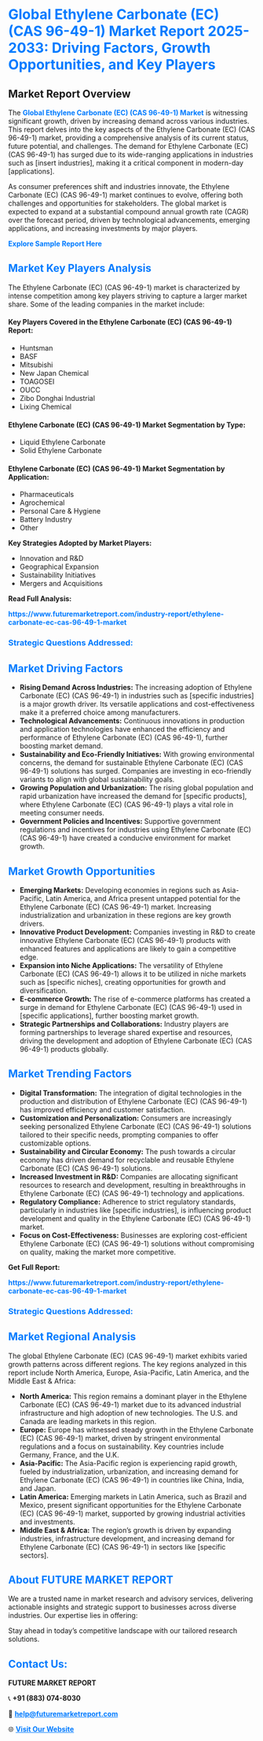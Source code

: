 <h1 style="color: #007BFF;">Global Ethylene Carbonate (EC) (CAS 96-49-1) Market Report 2025-2033: Driving Factors, Growth Opportunities, and Key Players</h1>

<section id="overview">
<h2>Market Report Overview</h2>
<p>The <a href="https://www.futuremarketreport.com/industry-report/ethylene-carbonate-ec-cas-96-49-1-market" style="color: #007BFF; text-decoration: none;"><strong>Global Ethylene Carbonate (EC) (CAS 96-49-1) Market</strong></a> is witnessing significant growth, driven by increasing demand across various industries. This report delves into the key aspects of the Ethylene Carbonate (EC) (CAS 96-49-1) market, providing a comprehensive analysis of its current status, future potential, and challenges. The demand for Ethylene Carbonate (EC) (CAS 96-49-1) has surged due to its wide-ranging applications in industries such as [insert industries], making it a critical component in modern-day [applications].</p>
<p>As consumer preferences shift and industries innovate, the Ethylene Carbonate (EC) (CAS 96-49-1) market continues to evolve, offering both challenges and opportunities for stakeholders. The global market is expected to expand at a substantial compound annual growth rate (CAGR) over the forecast period, driven by technological advancements, emerging applications, and increasing investments by major players.</p>
</section>

<section id="overview">
<p><a href="https://www.futuremarketreport.com/request-sample/reportId=85383" style="color: #007BFF; text-decoration: none;"><strong>Explore Sample Report Here</strong></a></p>
</section>

<section id="key-players">
<h2 style="color: #007BFF;">Market Key Players Analysis</h2>
<p>The Ethylene Carbonate (EC) (CAS 96-49-1) market is characterized by intense competition among key players striving to capture a larger market share. Some of the leading companies in the market include:</p>
<h4>Key Players Covered in the Ethylene Carbonate (EC) (CAS 96-49-1) Report:</h4>
<ul><li>Huntsman</li><li>BASF</li><li>Mitsubishi</li><li>New Japan Chemical</li><li>TOAGOSEI</li><li>OUCC</li><li>Zibo Donghai Industrial</li><li>Lixing Chemical</li></ul>
<h4>Ethylene Carbonate (EC) (CAS 96-49-1) Market Segmentation by Type:</h4>
<ul><li>Liquid Ethylene Carbonate</li><li>Solid Ethylene Carbonate</li></ul>

<h4>Ethylene Carbonate (EC) (CAS 96-49-1) Market Segmentation by Application:</h4>
<ul><li>Pharmaceuticals</li><li>Agrochemical</li><li>Personal Care &amp; Hygiene</li><li>Battery Industry</li><li>Other</li></ul>
<p><strong>Key Strategies Adopted by Market Players:</strong></p>
<ul>
<li>Innovation and R&D</li>
<li>Geographical Expansion</li>
<li>Sustainability Initiatives</li>
<li>Mergers and Acquisitions</li>
</ul>
</section>

<section>
<p><strong>Read Full Analysis: </strong></p><a href="https://www.futuremarketreport.com/industry-report/ethylene-carbonate-ec-cas-96-49-1-market" style="color: #007BFF; text-decoration: none;"><strong>https://www.futuremarketreport.com/industry-report/ethylene-carbonate-ec-cas-96-49-1-market</strong></a>
<h3 style="color: #007BFF;">Strategic Questions Addressed:</h3>
</section>

<section id="driving-factors">
<h2 style="color: #007BFF;">Market Driving Factors</h2>
<ul>
<li><strong>Rising Demand Across Industries:</strong> The increasing adoption of Ethylene Carbonate (EC) (CAS 96-49-1) in industries such as [specific industries] is a major growth driver. Its versatile applications and cost-effectiveness make it a preferred choice among manufacturers.</li>
<li><strong>Technological Advancements:</strong> Continuous innovations in production and application technologies have enhanced the efficiency and performance of Ethylene Carbonate (EC) (CAS 96-49-1), further boosting market demand.</li>
<li><strong>Sustainability and Eco-Friendly Initiatives:</strong> With growing environmental concerns, the demand for sustainable Ethylene Carbonate (EC) (CAS 96-49-1) solutions has surged. Companies are investing in eco-friendly variants to align with global sustainability goals.</li>
<li><strong>Growing Population and Urbanization:</strong> The rising global population and rapid urbanization have increased the demand for [specific products], where Ethylene Carbonate (EC) (CAS 96-49-1) plays a vital role in meeting consumer needs.</li>
<li><strong>Government Policies and Incentives:</strong> Supportive government regulations and incentives for industries using Ethylene Carbonate (EC) (CAS 96-49-1) have created a conducive environment for market growth.</li>
</ul>
</section>

<section id="growth-opportunities">
<h2 style="color: #007BFF;">Market Growth Opportunities</h2>
<ul>
<li><strong>Emerging Markets:</strong> Developing economies in regions such as Asia-Pacific, Latin America, and Africa present untapped potential for the Ethylene Carbonate (EC) (CAS 96-49-1) market. Increasing industrialization and urbanization in these regions are key growth drivers.</li>
<li><strong>Innovative Product Development:</strong> Companies investing in R&D to create innovative Ethylene Carbonate (EC) (CAS 96-49-1) products with enhanced features and applications are likely to gain a competitive edge.</li>
<li><strong>Expansion into Niche Applications:</strong> The versatility of Ethylene Carbonate (EC) (CAS 96-49-1) allows it to be utilized in niche markets such as [specific niches], creating opportunities for growth and diversification.</li>
<li><strong>E-commerce Growth:</strong> The rise of e-commerce platforms has created a surge in demand for Ethylene Carbonate (EC) (CAS 96-49-1) used in [specific applications], further boosting market growth.</li>
<li><strong>Strategic Partnerships and Collaborations:</strong> Industry players are forming partnerships to leverage shared expertise and resources, driving the development and adoption of Ethylene Carbonate (EC) (CAS 96-49-1) products globally.</li>
</ul>
</section>

<section id="trending-factors">
<h2 style="color: #007BFF;">Market Trending Factors</h2>
<ul>
<li><strong>Digital Transformation:</strong> The integration of digital technologies in the production and distribution of Ethylene Carbonate (EC) (CAS 96-49-1) has improved efficiency and customer satisfaction.</li>
<li><strong>Customization and Personalization:</strong> Consumers are increasingly seeking personalized Ethylene Carbonate (EC) (CAS 96-49-1) solutions tailored to their specific needs, prompting companies to offer customizable options.</li>
<li><strong>Sustainability and Circular Economy:</strong> The push towards a circular economy has driven demand for recyclable and reusable Ethylene Carbonate (EC) (CAS 96-49-1) solutions.</li>
<li><strong>Increased Investment in R&D:</strong> Companies are allocating significant resources to research and development, resulting in breakthroughs in Ethylene Carbonate (EC) (CAS 96-49-1) technology and applications.</li>
<li><strong>Regulatory Compliance:</strong> Adherence to strict regulatory standards, particularly in industries like [specific industries], is influencing product development and quality in the Ethylene Carbonate (EC) (CAS 96-49-1) market.</li>
<li><strong>Focus on Cost-Effectiveness:</strong> Businesses are exploring cost-efficient Ethylene Carbonate (EC) (CAS 96-49-1) solutions without compromising on quality, making the market more competitive.</li>
</ul>
</section>

<section>
<p><strong>Get Full Report: </strong></p><a href="https://www.futuremarketreport.com/industry-report/ethylene-carbonate-ec-cas-96-49-1-market" style="color: #007BFF; text-decoration: none;"><strong>https://www.futuremarketreport.com/industry-report/ethylene-carbonate-ec-cas-96-49-1-market</strong></a>
<h3 style="color: #007BFF;">Strategic Questions Addressed:</h3>
</section>


<section id="regional-analysis">
<h2 style="color: #007BFF;">Market Regional Analysis</h2>
<p>The global Ethylene Carbonate (EC) (CAS 96-49-1) market exhibits varied growth patterns across different regions. The key regions analyzed in this report include North America, Europe, Asia-Pacific, Latin America, and the Middle East & Africa:</p>
<ul>
<li><strong>North America:</strong> This region remains a dominant player in the Ethylene Carbonate (EC) (CAS 96-49-1) market due to its advanced industrial infrastructure and high adoption of new technologies. The U.S. and Canada are leading markets in this region.</li>
<li><strong>Europe:</strong> Europe has witnessed steady growth in the Ethylene Carbonate (EC) (CAS 96-49-1) market, driven by stringent environmental regulations and a focus on sustainability. Key countries include Germany, France, and the U.K.</li>
<li><strong>Asia-Pacific:</strong> The Asia-Pacific region is experiencing rapid growth, fueled by industrialization, urbanization, and increasing demand for Ethylene Carbonate (EC) (CAS 96-49-1) in countries like China, India, and Japan.</li>
<li><strong>Latin America:</strong> Emerging markets in Latin America, such as Brazil and Mexico, present significant opportunities for the Ethylene Carbonate (EC) (CAS 96-49-1) market, supported by growing industrial activities and investments.</li>
<li><strong>Middle East & Africa:</strong> The region’s growth is driven by expanding industries, infrastructure development, and increasing demand for Ethylene Carbonate (EC) (CAS 96-49-1) in sectors like [specific sectors].</li>
</ul>
</section>

<footer>
<h2 style="color: #007BFF;">About FUTURE MARKET REPORT</h2>
<p>We are a trusted name in market research and advisory services, delivering actionable insights and strategic support to businesses across diverse industries. Our expertise lies in offering:</p>

<p>Stay ahead in today’s competitive landscape with our tailored research solutions.</p>

<h2 style="color: #007BFF;">Contact Us:</h2>
<p><strong>FUTURE MARKET REPORT</strong></p>
<p>📞 <strong>+91 (883) 074-8030</strong></p>
<p>📧 <strong><a href="mailto:help@futuremarketreport.com" style="color: #007BFF;">help@futuremarketreport.com</a></strong></p>
<p>🌐 <strong><a href="https://www.futuremarketreport.com/" style="color: #007BFF;">Visit Our Website</a></strong></p>
</footer>
